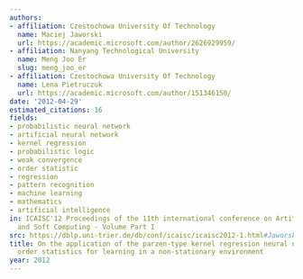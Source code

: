 ```yaml
---
authors:
- affiliation: Czestochowa University Of Technology
  name: Maciej Jaworski
  url: https://academic.microsoft.com/author/2626929959/
- affiliation: Nanyang Technological University
  name: Meng Joo Er
  slug: meng_joo_er
- affiliation: Czestochowa University Of Technology
  name: Lena Pietruczuk
  url: https://academic.microsoft.com/author/151346150/
date: '2012-04-29'
estimated_citations: 16
fields:
- probabilistic neural network
- artificial neural network
- kernel regression
- probabilistic logic
- weak convergence
- order statistic
- regression
- pattern recognition
- machine learning
- mathematics
- artificial intelligence
in: ICAISC'12 Proceedings of the 11th international conference on Artificial Intelligence
  and Soft Computing - Volume Part I
src: https://dblp.uni-trier.de/db/conf/icaisc/icaisc2012-1.html#JaworskiEP12
title: On the application of the parzen-type kernel regression neural network and
  order statistics for learning in a non-stationary environment
year: 2012
---
```

